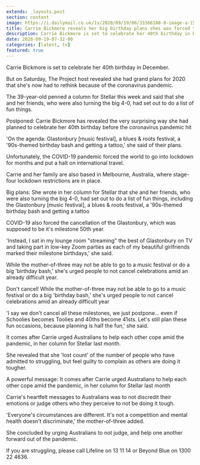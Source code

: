 ```yaml
---
extends: _layouts.post
section: content
image: https://i.dailymail.co.uk/1s/2020/09/19/06/33366188-0-image-a-155_1600494685193.jpg 
title: Carrie Bickmore reveals her big birthday plans shes was forced to postpone due to the pandemic   
description: Carrie Bickmore is set to celebrate her 40th birthday in December. 
date: 2020-09-19-07-32-00 
categories: [latest, tv] 
featured: true 
--- 
```

Carrie Bickmore is set to celebrate her 40th birthday in December.

But on Saturday, The Project host revealed she had grand plans for 2020 that she's now had to rethink because of the coronavirus pandemic. 

 The 39-year-old penned a column for Stellar this week and said that she and her friends, who were also turning the big 4-0, had set out to do a list of fun things.

Postponed: Carrie Bickmore has revealed the very surprising way she had planned to celebrate her 40th birthday before the coronavirus pandemic hit

'On the agenda: Glastonbury [music festival], a blues & roots festival, a '90s-themed birthday bash and getting a tattoo,' she said of their plans.

Unfortunately, the COVID-19 pandemic forced the world to go into lockdown for months and put a halt on international travel. 

Carrie and her family are also based in Melbourne, Australia, where stage-four lockdown restrictions are in place.  

Big plans: She wrote in her column for Stellar that she and her friends, who were also turning the big 4-0, had set out to do a list of fun things, including the Glastonbury [music festival], a blues & roots festival, a '90s-themed birthday bash and getting a tattoo

COVID-19 also forced the cancellation of the Glastonbury, which was supposed to be it's milestone 50th year. 

'Instead, I sat in my lounge room "streaming" the best of Glastonbury on TV and taking part in low-key Zoom parties as each of my beautiful girlfriends marked their milestone birthdays,' she said.

While the mother-of-three may not be able to go to a music festival or do a big 'birthday bash,' she's urged people to not cancel celebrations amid an already difficult year.  

Don't cancel! While the mother-of-three may not be able to go to a music festival or do a big 'birthday bash,' she's urged people to not cancel celebrations amid an already difficult year

'I say we don't cancel all these milestones, we just postpone... even if Schoolies becomes Toolies and 40ths become 41sts. Let's still plan these fun occasions, because planning is half the fun,' she said.

It comes after Carrie urged Australians to help each other cope amid the pandemic, in her column for Stellar last month.

She revealed that she 'lost count' of the number of people who have admitted to struggling, but feel guilty to complain as others are doing it tougher. 

A powerful message: It comes after Carrie urged Australians to help each other cope amid the pandemic, in her column for Stellar last month

Carrie's heartfelt messages to Australians was to not discredit their emotions or judge others who they perceive to not be doing it tough.

'Everyone's circumstances are different. It's not a competition and mental health doesn't discriminate,' the mother-of-three added.

She concluded by urging Australians to not judge, and help one another forward out of the pandemic.

If you are struggling, please call Lifeline on 13 11 14 or Beyond Blue on 1300 22 4636. 

